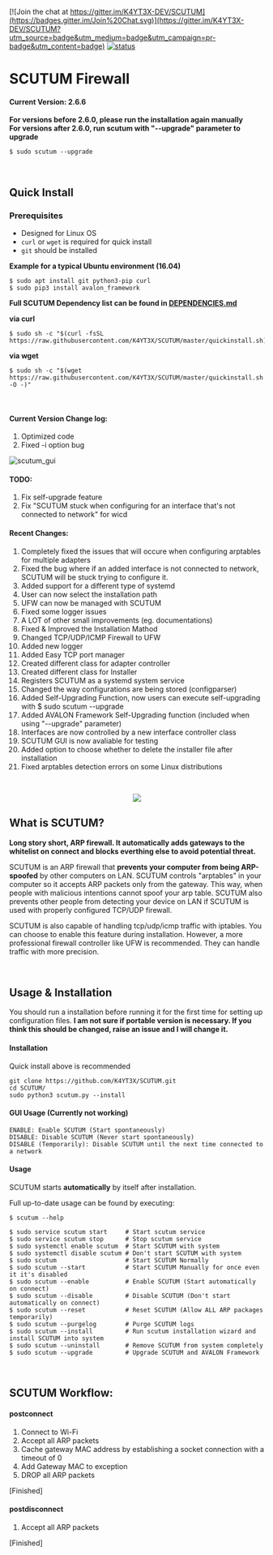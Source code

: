[![Join the chat at https://gitter.im/K4YT3X-DEV/SCUTUM](https://badges.gitter.im/Join%20Chat.svg)](https://gitter.im/K4YT3X-DEV/SCUTUM?utm_source=badge&utm_medium=badge&utm_campaign=pr-badge&utm_content=badge)
[![status](https://travis-ci.org/K4YT3X/SCUTUM.svg)](https://travis-ci.org/K4YT3X/SCUTUM)

# SCUTUM Firewall

#### Current Version: 2.6.6

**For versions before 2.6.0, please run the installation again manually  
For versions after 2.6.0, run scutum with "--upgrade" parameter to upgrade**
~~~~
$ sudo scutum --upgrade
~~~~

<br>

## Quick Install
### Prerequisites
* Designed for Linux OS
* `curl` or `wget` is required for quick install
* `git` should be installed

**Example for a typical Ubuntu environment (16.04)**
~~~~
$ sudo apt install git python3-pip curl
$ sudo pip3 install avalon_framework
~~~~

**Full SCUTUM Dependency list can be found in [DEPENDENCIES.md](https://github.com/K4YT3X/SCUTUM/blob/master/README.md)**

**via curl**
~~~~
$ sudo sh -c "$(curl -fsSL https://raw.githubusercontent.com/K4YT3X/SCUTUM/master/quickinstall.sh)"
~~~~

**via wget**
~~~~
$ sudo sh -c "$(wget https://raw.githubusercontent.com/K4YT3X/SCUTUM/master/quickinstall.sh -O -)"
~~~~

</br>

#### Current Version Change log:
1. Optimized code
1. Fixed -i option bug

![scutum_gui](https://user-images.githubusercontent.com/21986859/29802954-bb3475f2-8c46-11e7-8c21-efae476ac5a6.png)

#### TODO:
1. Fix self-upgrade feature
1. Fix "SCUTUM stuck when configuring for an interface that's not connected to network" for wicd

#### Recent Changes:
1. Completely fixed the issues that will occure when configuring arptables for multiple adapters
1. Fixed the bug where if an added interface is not connected to network, SCUTUM will be stuck trying to configure it.
1. Added support for a different type of systemd
1. User can now select the installation path
1. UFW can now be managed with SCUTUM
1. Fixed some logger issues
1. A LOT of other small improvements (eg. documentations)
1. Fixed & Improved the Installation Mathod
1. Changed TCP/UDP/ICMP Firewall to UFW
1. Added new logger
1. Added Easy TCP port manager
1. Created different class for adapter controller
1. Created different class for Installer
1. Registers SCUTUM as a systemd system service
1. Changed the way configurations are being stored (configparser)
1. Added Self-Upgrading Function, now users can execute self-upgrading with $ sudo scutum --upgrade
1. Added AVALON Framework Self-Upgrading function (included when using "--upgrade" parameter)
1. Interfaces are now controlled by a new interface controller class
1. SCUTUM GUI is now avaliable for testing
1. Added option to choose whether to delete the installer file after installation
1. Fixed arptables detection errors on some Linux distributions

<br>
<p align="center"> 
<img src="https://user-images.githubusercontent.com/21986859/27760965-d228eda6-5e29-11e7-9ba6-3d9cc0408fd8.png">
</p>

## What is SCUTUM?
<b>Long story short, ARP firewall. It automatically adds gateways to the whitelist on connect and blocks everthing else to avoid potential threat.</b>

SCUTUM is an ARP firewall that **prevents your computer from being ARP-spoofed** by other computers on LAN. SCUTUM controls "arptables" in your computer so it accepts ARP packets only from the gateway. This way, when people with malicious intentions cannot spoof your arp table. SCUTUM also prevents other people from detecting your device on LAN if SCUTUM is used with properly configured TCP/UDP firewall.

SCUTUM is also capable of handling tcp/udp/icmp traffic with iptables. You can choose to enable this feature during installation. However, a more professional firewall controller like UFW is recommended. They can handle traffic with more precision.

<br>

## Usage & Installation
You should run a installation before running it for the first time for setting up configuration files. 
<b>I am not sure if portable version is necessary. If you think this should be changed, raise an issue and I will change it.</b>
#### Installation
Quick install above is recommended
~~~~
git clone https://github.com/K4YT3X/SCUTUM.git
cd SCUTUM/
sudo python3 scutum.py --install
~~~~

#### GUI Usage (Currently not working)
~~~~
ENABLE: Enable SCUTUM (Start spontaneously)
DISABLE: Disable SCUTUM (Never start spontaneously)
DISABLE (Temporarily): Disable SCUTUM until the next time connected to a network
~~~~


#### Usage
SCUTUM starts **automatically** by itself after installation.

Full up-to-date usage can be found by executing:
~~~~
$ scutum --help
~~~~
~~~~
$ sudo service scutum start     # Start scutum service
$ sudo service scutum stop      # Stop scutum service
$ sudo systemctl enable scutum  # Start SCUTUM with system
$ sudo systemctl disable scutum # Don't start SCUTUM with system
$ sudo scutum                   # Start SCUTUM Normally
$ sudo scutum --start           # Start SCUTUM Manually for once even it it's disabled
$ sudo scutum --enable          # Enable SCUTUM (Start automatically on connect)
$ sudo scutum --disable         # Disable SCUTUM (Don't start automatically on connect)
$ sudo scutum --reset           # Reset SCUTUM (Allow ALL ARP packages temporarily)
$ sudo scutum --purgelog        # Purge SCUTUM logs
$ sudo scutum --install         # Run scutum installation wizard and install SCUTUM into system
$ sudo scutum --uninstall       # Remove SCUTUM from system completely 
$ sudo scutum --upgrade         # Upgrade SCUTUM and AVALON Framework
~~~~

<br>

## SCUTUM Workflow:
#### postconnect
1. Connect to Wi-Fi
2. Accept all ARP packets
3. Cache gateway MAC address by establishing a socket connection with a timeout of 0
4. Add Gateway MAC to exception
5. DROP all ARP packets

[Finished]


#### postdisconnect
1. Accept all ARP packets

[Finished]
